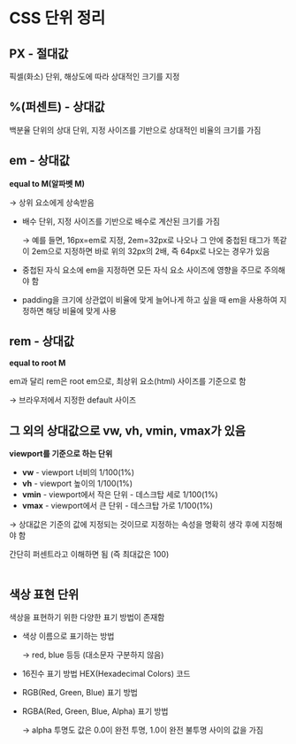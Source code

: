 # CSS 단위 정리

## PX - 절대값

픽셀(화소) 단위, 해상도에 따라 상대적인 크기를 지정

## %(퍼센트) - 상대값

백분율 단위의 상대 단위, 지정 사이즈를 기반으로 상대적인 비율의 크기를 가짐

## em - 상대값

**equal to M(알파벳 M)**

→ 상위 요소에게 상속받음

- 배수 단위, 지정 사이즈를 기반으로 배수로 계산된 크기를 가짐
    
    → 예를 들면, 16px=em로 지정, 2em=32px로 나오나 그 안에 중첩된 태그가 똑같이 2em으로 지정하면 바로 위의 32px의 2배, 즉 64px로 나오는 경우가 있음
    
- 중첩된 자식 요소에 em을 지정하면 모든 자식 요소 사이즈에 영향을 주므로 주의해야 함
- padding을 크기에 상관없이 비율에 맞게 늘어나게 하고 싶을 때 em을 사용하여 지정하면 해당 비율에 맞게 사용

## rem - 상대값

**equal to root M**

em과 달리 rem은 root em으로, 최상위 요소(html) 사이즈를 기준으로 함

→ 브라우저에서 지정한 default 사이즈

## 그 외의 상대값으로  vw, vh, vmin, vmax가 있음

**viewport를 기준으로 하는 단위**

- **vw** - viewport 너비의 1/100(1%)
- **vh** - viewport 높이의 1/100(1%)
- **vmin** - viewport에서 작은 단위 - 데스크탑 세로 1/100(1%)
- **vmax** - viewport에서 큰 단위 - 데스크탑 가로 1/100(1%)

→ 상대값은 기준의 값에 지정되는 것이므로 지정하는 속성을 명확히 생각 후에 지정해야 함

   간단히 퍼센트라고 이해하면 됨 (즉 최대값은 100)
<br>
<br>

## 색상 표현 단위

색상을 표현하기 위한 다양한 표기 방법이 존재함

- 색상 이름으로 표기하는 방법
    
    → red, blue 등등 (대소문자 구분하지 않음)
    
- 16진수 표기 방법 HEX(Hexadecimal Colors) 코드
- RGB(Red, Green, Blue) 표기 방법


- RGBA(Red, Green, Blue, Alpha) 표기 방법
    
    → alpha 투명도 값은 0.0이 완전 투명, 1.0이 완전 불투명 사이의 값을 가짐